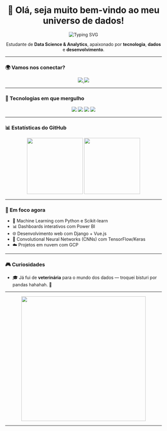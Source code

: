 <h1 align="center">👋 Olá, seja muito bem-vindo ao meu universo de dados!</h1>

<p align="center">
  <img src="https://readme-typing-svg.herokuapp.com/?color=7F00FF&center=true&vCenter=true&multiline=true&lines=🧠+Machine+Learning;🧬+Redes+Neurais;💻+Dev+Full+Stack;📊+Data+Science+em+ação" alt="Typing SVG">
</p>


<p align="center">
  Estudante de <strong>Data Science & Analytics</strong>, apaixonado por <strong>tecnologia</strong>, <strong>dados</strong> e <strong>desenvolvimento</strong>.
</p>

---

### 🌍 Vamos nos conectar?

<p align="center">
  <a href="https://www.linkedin.com/in/duarte-vinicius/" target="_blank">
    <img src="https://img.shields.io/badge/LinkedIn-0A66C2?style=for-the-badge&logo=linkedin&logoColor=white" />
  </a>
  <a href="mailto:viniciusduarte18@gmail.com">
    <img src="https://img.shields.io/badge/Gmail-EA4335?style=for-the-badge&logo=gmail&logoColor=white" />
  </a>
</p>

---

### 🧠 Tecnologias em que mergulho

<p align="center">
  <img src="https://img.shields.io/badge/Python-3776AB?style=for-the-badge&logo=python&logoColor=white" />
  <img src="https://img.shields.io/badge/MySQL-005C84?style=for-the-badge&logo=mysql&logoColor=white" />
  <img src="https://img.shields.io/badge/Power%20BI-F2C811?style=for-the-badge&logo=powerbi&logoColor=black" />
  <img src="https://img.shields.io/badge/Django-092E20?style=for-the-badge&logo=django&logoColor=white" />
</p>

---

### 📊 Estatísticas do GitHub

<div align="center">
  <img height="180em" src="https://github-readme-stats.vercel.app/api?username=DuarteVn&show_icons=true&theme=radical&count_private=true" />
  <img height="180em" src="https://github-readme-stats.vercel.app/api/top-langs/?username=DuarteVn&layout=compact&theme=radical" />
</div>

---

### 🎯 Em foco agora

- 🧠 Machine Learning com Python e Scikit-learn
- 📊 Dashboards interativos com Power BI
- 🌐 Desenvolvimento web com Django + Vue.js
- 🧠 Convolutional Neural Networks (CNNs) com TensorFlow/Keras
- ☁️ Projetos em nuvem com GCP

---

### 🎮 Curiosidades

- 🎓 Já fui de **veterinária** para o mundo dos dados — troquei bisturi por pandas hahahah. 🐼
---

<p align="center">
  <img src="https://media.giphy.com/media/qgQUggAC3Pfv687qPC/giphy.gif" width="400px"/>
</p>

---

